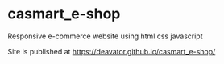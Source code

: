 # casmart_e-shop
Responsive e-commerce website using html css javascript

Site is published at https://deavator.github.io/casmart_e-shop/
